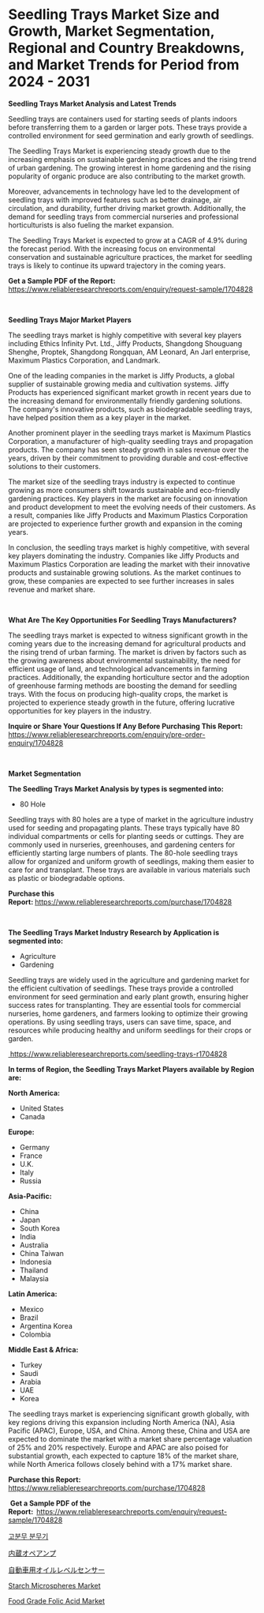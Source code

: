<p><h1>Seedling Trays Market Size and Growth, Market Segmentation, Regional and Country Breakdowns, and Market Trends for Period from 2024 -  2031</h1></p><p><strong>Seedling Trays Market Analysis and Latest Trends</strong></p>
<p><p>Seedling trays are containers used for starting seeds of plants indoors before transferring them to a garden or larger pots. These trays provide a controlled environment for seed germination and early growth of seedlings.</p><p>The Seedling Trays Market is experiencing steady growth due to the increasing emphasis on sustainable gardening practices and the rising trend of urban gardening. The growing interest in home gardening and the rising popularity of organic produce are also contributing to the market growth.</p><p>Moreover, advancements in technology have led to the development of seedling trays with improved features such as better drainage, air circulation, and durability, further driving market growth. Additionally, the demand for seedling trays from commercial nurseries and professional horticulturists is also fueling the market expansion.</p><p>The Seedling Trays Market is expected to grow at a CAGR of 4.9% during the forecast period. With the increasing focus on environmental conservation and sustainable agriculture practices, the market for seedling trays is likely to continue its upward trajectory in the coming years.</p></p>
<p><strong>Get a Sample PDF of the Report:&nbsp;</strong> <a href="https://www.reliableresearchreports.com/enquiry/request-sample/1704828">https://www.reliableresearchreports.com/enquiry/request-sample/1704828</a></p>
<p>&nbsp;</p>
<p><strong>Seedling Trays Major Market Players</strong></p>
<p><p>The seedling trays market is highly competitive with several key players including Ethics Infinity Pvt. Ltd., Jiffy Products, Shangdong Shouguang Shenghe, Proptek, Shangdong Rongquan, AM Leonard, An Jarl enterprise, Maximum Plastics Corporation, and Landmark. </p><p>One of the leading companies in the market is Jiffy Products, a global supplier of sustainable growing media and cultivation systems. Jiffy Products has experienced significant market growth in recent years due to the increasing demand for environmentally friendly gardening solutions. The company's innovative products, such as biodegradable seedling trays, have helped position them as a key player in the market. </p><p>Another prominent player in the seedling trays market is Maximum Plastics Corporation, a manufacturer of high-quality seedling trays and propagation products. The company has seen steady growth in sales revenue over the years, driven by their commitment to providing durable and cost-effective solutions to their customers. </p><p>The market size of the seedling trays industry is expected to continue growing as more consumers shift towards sustainable and eco-friendly gardening practices. Key players in the market are focusing on innovation and product development to meet the evolving needs of their customers. As a result, companies like Jiffy Products and Maximum Plastics Corporation are projected to experience further growth and expansion in the coming years.</p><p>In conclusion, the seedling trays market is highly competitive, with several key players dominating the industry. Companies like Jiffy Products and Maximum Plastics Corporation are leading the market with their innovative products and sustainable growing solutions. As the market continues to grow, these companies are expected to see further increases in sales revenue and market share.</p></p>
<p>&nbsp;</p>
<p><strong>What Are The Key Opportunities For Seedling Trays Manufacturers?</strong></p>
<p><p>The seedling trays market is expected to witness significant growth in the coming years due to the increasing demand for agricultural products and the rising trend of urban farming. The market is driven by factors such as the growing awareness about environmental sustainability, the need for efficient usage of land, and technological advancements in farming practices. Additionally, the expanding horticulture sector and the adoption of greenhouse farming methods are boosting the demand for seedling trays. With the focus on producing high-quality crops, the market is projected to experience steady growth in the future, offering lucrative opportunities for key players in the industry.</p></p>
<p><strong>Inquire or Share Your Questions If Any Before Purchasing This Report:</strong> <a href="https://www.reliableresearchreports.com/enquiry/pre-order-enquiry/1704828">https://www.reliableresearchreports.com/enquiry/pre-order-enquiry/1704828</a></p>
<p>&nbsp;</p>
<p><strong>Market Segmentation</strong></p>
<p><strong>The Seedling Trays Market Analysis by types is segmented into:</strong></p>
<p><ul><li>80 Hole</li></ul></p>
<p><p>Seedling trays with 80 holes are a type of market in the agriculture industry used for seeding and propagating plants. These trays typically have 80 individual compartments or cells for planting seeds or cuttings. They are commonly used in nurseries, greenhouses, and gardening centers for efficiently starting large numbers of plants. The 80-hole seedling trays allow for organized and uniform growth of seedlings, making them easier to care for and transplant. These trays are available in various materials such as plastic or biodegradable options.</p></p>
<p><strong>Purchase this Report:&nbsp;</strong><a href="https://www.reliableresearchreports.com/purchase/1704828">https://www.reliableresearchreports.com/purchase/1704828</a></p>
<p>&nbsp;</p>
<p><strong>The Seedling Trays Market Industry Research by Application is segmented into:</strong></p>
<p><ul><li>Agriculture</li><li>Gardening</li></ul></p>
<p><p>Seedling trays are widely used in the agriculture and gardening market for the efficient cultivation of seedlings. These trays provide a controlled environment for seed germination and early plant growth, ensuring higher success rates for transplanting. They are essential tools for commercial nurseries, home gardeners, and farmers looking to optimize their growing operations. By using seedling trays, users can save time, space, and resources while producing healthy and uniform seedlings for their crops or garden.</p></p>
<p><a href="https://www.reliableresearchreports.com/seedling-trays-r1704828">&nbsp;https://www.reliableresearchreports.com/seedling-trays-r1704828</a></p>
<p><strong>In terms of Region, the Seedling Trays Market Players available by Region are:</strong></p>
<p>
    <p> <strong> North America: </strong>
        <ul>
            <li>United States</li>
            <li>Canada</li>
        </ul>
        </p> 
    <p> <strong> Europe: </strong>
        <ul>
            <li>Germany</li>
            <li>France</li>
            <li>U.K.</li>
            <li>Italy</li>
            <li>Russia</li>
        </ul>
        </p> 
    <p> <strong> Asia-Pacific: </strong>
        <ul>
            <li>China</li>
            <li>Japan</li>
            <li>South Korea</li>
            <li>India</li>
            <li>Australia</li>
            <li>China Taiwan</li>
            <li>Indonesia</li>
            <li>Thailand</li>
            <li>Malaysia</li>
        </ul>
        </p> 
    <p> <strong> Latin America: </strong>
        <ul>
            <li>Mexico</li>
            <li>Brazil</li>
            <li>Argentina Korea</li>
            <li>Colombia</li>
        </ul>
        </p> 
    <p> <strong> Middle East & Africa: </strong>
        <ul>
            <li>Turkey</li>
            <li>Saudi</li>
            <li>Arabia</li>
            <li>UAE</li>
            <li>Korea</li>
        </ul>
    </p>
    </p>
<p><p>The seedling trays market is experiencing significant growth globally, with key regions driving this expansion including North America (NA), Asia Pacific (APAC), Europe, USA, and China. Among these, China and USA are expected to dominate the market with a market share percentage valuation of 25% and 20% respectively. Europe and APAC are also poised for substantial growth, each expected to capture 18% of the market share, while North America follows closely behind with a 17% market share.</p></p>
<p><strong>Purchase this Report: </strong><a href="https://www.reliableresearchreports.com/purchase/1704828">https://www.reliableresearchreports.com/purchase/1704828</a></p>
<p>&nbsp;<strong>Get a Sample PDF of the Report:&nbsp;&nbsp;</strong><a href="https://www.reliableresearchreports.com/enquiry/request-sample/1704828">https://www.reliableresearchreports.com/enquiry/request-sample/1704828</a></p>
<p><strong></strong></p>
<p><p><a href="https://github.com/nuekbpymrrz5/Market-Research-Report-List-2/blob/main/4225790109572.md">고분무 분무기</a></p><p><a href="https://github.com/leigh4852023/Market-Research-Report-List-1/blob/main/8827657124118.md">内蔵オペアンプ</a></p><p><a href="https://github.com/alyle7648/Market-Research-Report-List-1/blob/main/2324492124117.md">自動車用オイルレベルセンサー</a></p><p><a href="https://github.com/juancolorado15/Market-Research-Report-List-3/blob/main/starch-microspheres-market.md">Starch Microspheres Market</a></p><p><a href="https://github.com/dx0328/Market-Research-Report-List-3/blob/main/food-grade-folic-acid-market.md">Food Grade Folic Acid Market</a></p></p>